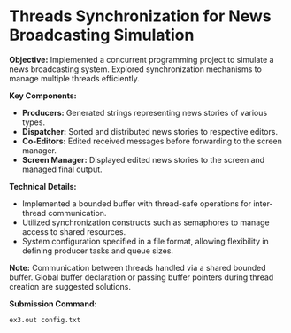 # Threads Synchronization for News Broadcasting Simulation

**Objective:** Implemented a concurrent programming project to simulate a news broadcasting system. Explored synchronization mechanisms to manage multiple threads efficiently.

**Key Components:**
- **Producers:** Generated strings representing news stories of various types.
- **Dispatcher:** Sorted and distributed news stories to respective editors.
- **Co-Editors:** Edited received messages before forwarding to the screen manager.
- **Screen Manager:** Displayed edited news stories to the screen and managed final output.

**Technical Details:**
- Implemented a bounded buffer with thread-safe operations for inter-thread communication.
- Utilized synchronization constructs such as semaphores to manage access to shared resources.
- System configuration specified in a file format, allowing flexibility in defining producer tasks and queue sizes.
  
**Note:** Communication between threads handled via a shared bounded buffer. Global buffer declaration or passing buffer pointers during thread creation are suggested solutions.

**Submission Command:**
```bash
ex3.out config.txt
```
